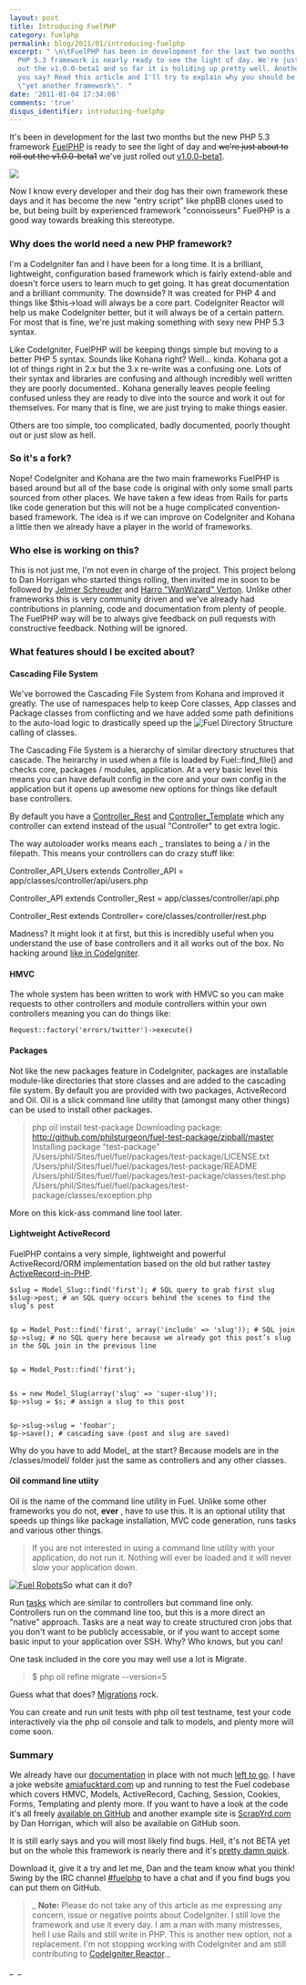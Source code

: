 ```yaml
---
layout: post
title: Introducing FuelPHP
category: fuelphp
permalink: blog/2011/01/introducing-fuelphp
excerpt: " \n\tFuelPHP has been in development for the last two months but the new
  PHP 5.3 framework is nearly ready to see the light of day. We're just about to roll
  out the v1.0.0-beta1 and so far it is holiding up pretty well. Another PHP framework
  you say? Read this article and I'll try to explain why you should be excited about
  \"yet another framework\". "
date: '2011-01-04 17:34:00'
comments: 'true'
disqus_identifier: introducing-fuelphp
---
```


It's been in development for the last two months but the new PHP 5.3 framework [FuelPHP](http://fuelphp.com/) is ready to see the light of day and <s>we're just about to roll out the v1.0.0-beta1</s> we've just rolled out [v1.0.0-beta1](http://fuelphp.com/news/2011/01/fuel-reaches-v1.0.0-beta1).

![](http://fuelphp.com/addons/themes/fuelphp/img/fuel-h1-bg.png)

Now I know every developer and their dog has their own framework these days and it has become the new "entry script" like phpBB clones used to be, but being built by experienced framework "connoisseurs" FuelPHP is a good way towards breaking this stereotype.

### Why does the world need a new PHP framework?

I'm a CodeIgniter fan and I have been for a long time. It is a brilliant, lightweight, configuration based framework which is fairly extend-able and doesn't force users to learn much to get going. It has great documentation and a brilliant community. The downside? It was created for PHP 4 and things like $this->load will always be a core part. CodeIgniter Reactor will help us make CodeIgniter better, but it will always be of a certain pattern. For most that is fine, we're just making something with sexy new PHP 5.3 syntax.

Like CodeIgniter, FuelPHP will be keeping things simple but moving to a better PHP 5 syntax. Sounds like Kohana right? Well... kinda. Kohana got a lot of things right in 2.x but the 3.x re-write was a confusing one. Lots of their syntax and libraries are confusing and although incredibly well written they are poorly documented.. Kohana generally leaves people feeling confused unless they are ready to dive into the source and work it out for themselves. For many that is fine, we are just trying to make things easier.

Others are too simple, too complicated, badly documented, poorly thought out or just slow as hell.

### So it's a fork?

Nope! CodeIgniter and Kohana are the two main frameworks FuelPHP is based around but all of the base code is original with only some small parts sourced from other places. We have taken a few ideas from Rails for parts like code generation but this will not be a huge complicated convention-based framework. The idea is if we can improve on CodeIgniter and Kohana a little then we already have a player in the world of frameworks.

### Who else is working on this?

This is not just me, I'm not even in charge of the project. This project belong to Dan Horrigan who started things rolling, then invited me in soon to be followed by [Jelmer Schreuder](http://twitter.com/#!/jelmer_fuel) and [Harro "WanWizard" Verton](http://twitter.com/#!/wanwizard). Unlike other frameworks this is very community driven and we've already had contributions in planning, code and documentation from plenty of people. The FuelPHP way will be to always give feedback on pull requests with constructive feedback. Nothing will be ignored.

### What features should I be excited about?

#### Cascading File System

We've borrowed the Cascading File System from Kohana and improved it greatly. The use of namespaces help to keep Core classes, App classes and Package classes from conflicting and we have added some path definitions to the auto-load logic to drastically speed up the ![Fuel Directory Structure](https://s3.amazonaws.com/philsturgeon-blog/Screen_shot_2011-01-04_at_18.14_.24_.png)calling of classes.

The Cascading File System is a hierarchy of similar directory structures that cascade. The heirarchy in used when a file is loaded by Fuel::find\_file() and checks core, packages / modules, application. At a very basic level this means you can have default config in the core and your own config in the application but it opens up awesome new options for things like default base controllers.

By default you have a [Controller\_Rest](http://fuelphp.com/docs/general/controllers/rest.html) and [Controller\_Template](http://fuelphp.com/docs/general/controllers/template.html) which any controller can extend instead of the usual "Controller" to get extra logic.

The way autoloader works means each \_ translates to being a / in the filepath. This means your controllers can do crazy stuff like:

Controller\_API\_Users extends Controller\_API = app/classes/controller/api/users.php

Controller\_API extends Controller\_Rest = app/classes/controller/api.php

Controller\_Rest extends Controller= core/classes/controller/rest.php

Madness? It might look it at first, but this is incredibly useful when you understand the use of base controllers and it all works out of the box. No hacking around [like in CodeIgniter](/blog/2010/02/CodeIgniter-Base-Classes-Keeping-it-DRY).

#### HMVC

The whole system has been written to work with HMVC so you can make requests to other controllers and module controllers within your own controllers meaning you can do things like:

`Request::factory('errors/twitter')->execute()`

#### Packages

Not like the new packages feature in CodeIgniter, packages are installable module-like directories that store classes and are added to the cascading file system. By default you are provided with two packages, ActiveRecord and Oil. Oil is a slick command line utility that (amongst many other things) can be used to install other packages.

> php oil install test-package
> Downloading package: http://github.com/philsturgeon/fuel-test-package/zipball/master
> Installing package "test-package"
> /Users/phil/Sites/fuel/fuel/packages/test-package/LICENSE.txt
> /Users/phil/Sites/fuel/fuel/packages/test-package/README
> /Users/phil/Sites/fuel/fuel/packages/test-package/classes/test.php
> /Users/phil/Sites/fuel/fuel/packages/test-package/classes/exception.php

More on this kick-ass command line tool later.

#### Lightweight ActiveRecord

FuelPHP contains a very simple, lightweight and powerful ActiveRecord/ORM implementation based on the old but rather tastey [ActiveRecord-in-PHP](http://lukebaker.org/projects/activerecord-in-php/).

    $slug = Model_Slug::find('first'); # SQL query to grab first slug
    $slug->post; # an SQL query occurs behind the scenes to find the slug’s post
    
    
    $p = Model_Post::find('first', array('include' => 'slug')); # SQL join
    $p->slug; # no SQL query here because we already got this post’s slug in the SQL join in the previous line
    
    
    $p = Model_Post::find('first');
    
    
    $s = new Model_Slug(array('slug' => 'super-slug'));
    $p->slug = $s; # assign a slug to this post
    
    
    $p->slug->slug = 'foobar';
    $p->save(); # cascading save (post and slug are saved)

Why do you have to add Model\_ at the start? Because models are in the /classes/model/ folder just the same as controllers and any other classes.

#### Oil command line utiity

Oil is the name of the command line utility in Fuel. Unlike some other frameworks you do not, **ever** , have to use this. It is an optional utility that speeds up things like package installation, MVC code generation, runs tasks and various other things.

> If you are not interested in using a command line utility with your application, do not run it. Nothing will ever be loaded and it will never slow your application down.

[![Fuel Robots](https://s3.amazonaws.com/philsturgeon-blog/Screen_shot_2011-01-04_at_18.38_.56_.png)](https://s3.amazonaws.com/philsturgeon-blog/Screen_shot_2011-01-04_at_18.38_.56_.png)So what can it do?

Run [tasks](http://fuelphp.com/docs/general/tasks.html) which are similar to controllers but command line only. Controllers run on the command line too, but this is a more direct an "native" approach. Tasks are a neat way to create structured cron jobs that you don't want to be publicly accessable, or if you want to accept some basic input to your application over SSH. Why? Who knows, but you can!

One task included in the core you may well use a lot is Migrate.

> $ php oil refine migrate --version=5

Guess what that does? [Migrations](http://fuelphp.com/docs/general/migrations.html) rock.

You can create and run unit tests with php oil test testname, test your code interactively via the php oil console and talk to models, and plenty more will come soon.

### Summary

We already have our [documentation](http://fuelphp.com/docs/) in place with not much [left to go](http://typewith.me/4cfbj6hLHL). I have a joke website [amiafucktard.com](http://amiafucktard.com/kanye_west) up and running to test the Fuel codebase which covers HMVC, Models, ActiveRecord, Caching, Session, Cookies, Forms, Templating and plenty more. If you want to have a look at the code it's all freely [available on GitHub](https://github.com/philsturgeon/amiafucktard.com) and another example site is [ScrapYrd.com](http://scrapyrd.com/) by Dan Horrigan, which will also be available on GitHub soon.

It is still early says and you will most likely find bugs. Hell, it's not BETA yet but on the whole this framework is nearly there and it's [pretty damn quick](http://dhorrigan.com/blog/article/how-fast-is-fuel).

Download it, give it a try and let me, Dan and the team know what you think! Swing by the IRC channel [#fuelphp](irc://irc.freenode.net/#fuelphp) to have a chat and if you find bugs you can put them on GitHub.

> _ **Note:** Please do not take any of this article as me expressing any concern, issue or negative points about CodeIgniter. I still love the framework and use it every day. I am a man with many mistresses, hell I use Rails and still write in PHP. This is another new option, not a replacement. I'm not stopping working with CodeIgniter and am still contributing to [CodeIgniter Reactor](http://codeigniter.com/news/reactor_update/)._

_  _

